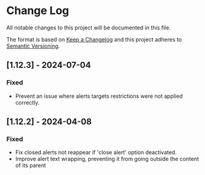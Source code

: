 # Change Log

All notable changes to this project will be documented in this file.

The format is based on [Keep a Changelog](http://keepachangelog.com/)
and this project adheres to [Semantic Versioning](http://semver.org/).

## [1.12.3] - 2024-07-04

### Fixed

- Prevent an issue where alerts targets restrictions were not applied correctly.

## [1.12.2] - 2024-04-08

### Fixed

- Fix closed alerts not reappear if 'close alert' option deactivated.
- Improve alert text wrapping, preventing it from going outside the content of its parent
